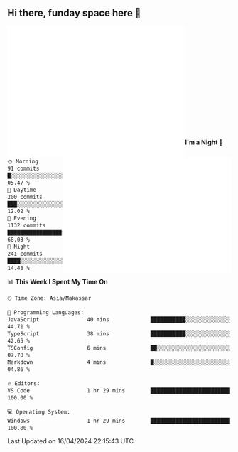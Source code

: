 ## Hi there, funday space here 🚀

<img align="left" width="400" alt="🌞" src="https://raw.githubusercontent.com/fhasnur/fhasnur/master/general.svg?token=ATQS65TR7ETTG5RLJUDIDBLBN34HE">
<img align="right" width="380" alt="🌞" src="https://raw.githubusercontent.com/fhasnur/fhasnur/master/statistics.svg?token=ATQS65TR7ETTG5RLJUDIDBLBN34HE">

<br><br><br><br><br><br><br><br><br><br><br><br><br><br>

<!--START_SECTION:waka-->
**I'm a Night 🦉** 

```text
🌞 Morning                91 commits          █░░░░░░░░░░░░░░░░░░░░░░░░   05.47 % 
🌆 Daytime                200 commits         ███░░░░░░░░░░░░░░░░░░░░░░   12.02 % 
🌃 Evening                1132 commits        █████████████████░░░░░░░░   68.03 % 
🌙 Night                  241 commits         ████░░░░░░░░░░░░░░░░░░░░░   14.48 % 
```


📊 **This Week I Spent My Time On** 

```text
🕑︎ Time Zone: Asia/Makassar

💬 Programming Languages: 
JavaScript               40 mins             ███████████░░░░░░░░░░░░░░   44.71 % 
TypeScript               38 mins             ███████████░░░░░░░░░░░░░░   42.65 % 
TSConfig                 6 mins              ██░░░░░░░░░░░░░░░░░░░░░░░   07.78 % 
Markdown                 4 mins              █░░░░░░░░░░░░░░░░░░░░░░░░   04.86 % 

🔥 Editors: 
VS Code                  1 hr 29 mins        █████████████████████████   100.00 % 

💻 Operating System: 
Windows                  1 hr 29 mins        █████████████████████████   100.00 % 
```


 Last Updated on 16/04/2024 22:15:43 UTC
<!--END_SECTION:waka-->
